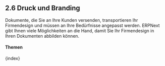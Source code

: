 ## 2.6 Druck und Branding

Dokumente, die Sie an Ihre Kunden versenden, transportieren Ihr Firmendesign und müssen an Ihre Bedürfnisse angepasst werden. ERPNext gibt Ihnen viele Möglichkeiten an die Hand, damit Sie Ihr Firmendesign in Ihren Dokumenten abbilden können.

#### Themen

{index}
